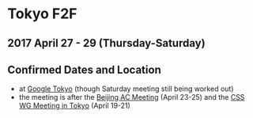 # Tokyo F2F
## 2017 April 27 - 29 (Thursday-Saturday)
## Confirmed Dates and Location

* at [Google Tokyo](https://goo.gl/maps/ER5NeLY1V2P2) (though Saturday meeting still being worked out)
* the meeting is after the [Beijing AC Meeting](https://www.w3.org/Member/Meeting/2017ac/April/) (April 23-25) and the [CSS WG Meeting in Tokyo](https://wiki.csswg.org/planning/tokyo-2017) (April 19-21)

